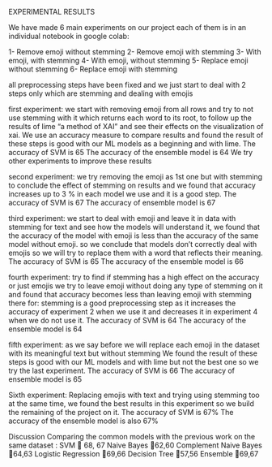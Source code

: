 EXPERIMENTAL RESULTS

We have made 6 main experiments on our project each of them is in an individual notebook in google colab:

1-	Remove emoji without stemming
2-	Remove emoji with stemming
3-	With emoji, with stemming
4-	With emoji, without stemming
5-	Replace emoji without stemming
6-	Replace emoji with stemming

all preprocessing steps have been fixed and we just start to deal with 2 steps only which are stemming and dealing with emojis

first experiment: 
we start with removing emoji from all rows and try to not use stemming with it which returns each word to its root, to follow up the results of lime “a method of XAI” and see their effects on the visualization of xai.
We use an accuracy measure to compare results and found the result of these steps is good with our ML models as a beginning and with lime.
The accuracy of SVM is 65
The accuracy of the ensemble model is 64
We try other experiments to improve these results


second experiment: 
we try removing the emoji as 1st one but with stemming to conclude the effect of stemming on results and we found that accuracy increases up to 3 % in each model we use and it is a good step.
The accuracy of SVM is 67
The accuracy of ensemble model is 67

third experiment:
we start to deal with emoji and leave it in data with stemming for text and see how the models will understand it, we found that the accuracy of the model with emoji is less than the accuracy of the same model without emoji.
so we conclude that models don’t correctly deal with emojis so we will try to replace them with a word that reflects their meaning.
The accuracy of SVM is 65
The accuracy of the ensemble model is 66

fourth experiment:
try to find if stemming has a  high effect on the accuracy or just emojis 
we try to leave emoji without doing any type of stemming on it and found that accuracy becomes less than leaving emoji with stemming 
there for: stemming is a good preprocessing step as it increases the accuracy of experiment 2 when we use it and decreases it in experiment 4 when we do not use it.
The accuracy of SVM is 64
The accuracy of the ensemble model is 64


fifth experiment:
as we say before we will replace each emoji in the dataset with its meaningful text but without stemming
We found the result of these steps is good with our ML models and with lime but not the best one so we try the last experiment.
The accuracy of SVM is 66
The accuracy of ensemble model is 65

Sixth experiment:
Replacing emojis with text and trying using stemming too at the same time, we found the best results in this experiment so we build the remaining of the project on it. 
The accuracy of SVM is 67% 
The accuracy of the ensemble model is also 67%


Discussion 
Comparing the common models with the previous work on the same dataset :
SVM  68, 67
Naive Bayes  62,60
Complement Naive Bayes  64,63
Logistic Regression  69,66
Decision Tree  57,56
Ensemble  69,67
